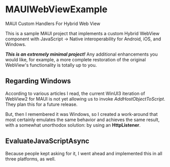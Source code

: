 
# MAUIWebViewExample
MAUI Custom Handlers For Hybrid Web View

This is a sample MAUI project that implements a custom Hybrid WebView component with JavaScript -> Native interoperability for Android, iOS, and Windows.

___This is an extremely minimal project!___ Any additional enhancements you would like, for example, a more complete restoration of the original WebView's functionality is totally up to you.

## Regarding Windows 

According to various articles I read, the current WinUI3 iteration of WebView2 for MAUI is not yet allowing us to invoke _AddHostObjectToScript_. They plan this for a future release.

But, then I remembered it was Windows, so I created a work-around that most certainly emulates the same behavior and achieves the same result, with a somewhat unorthodox solution: by using an __HttpListener__.

## EvaluateJavaScriptAsync

Because people kept asking for it, I went ahead and implemented this in all three platforms, as well.



